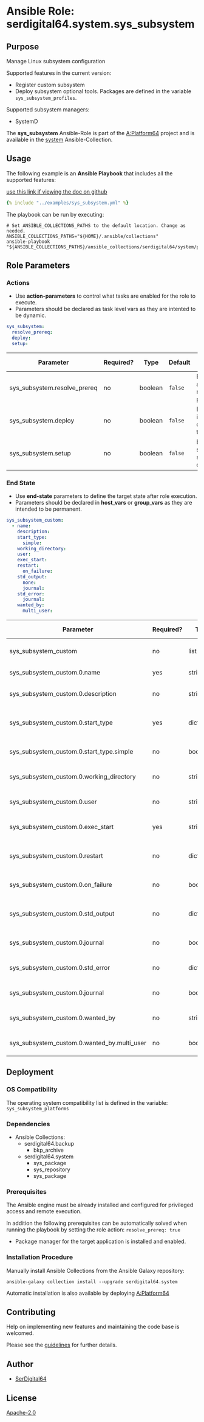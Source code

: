 # Ansible Role: serdigital64.system.sys_subsystem

## Purpose

Manage Linux subsystem configuration

Supported features in the current version:

- Register custom subsystem
- Deploy subsystem optional tools. Packages are defined in the variable `sys_subsystem_profiles`.

Supported subsystem managers:

- SystemD

The **sys_subsystem** Ansible-Role is part of the [A:Platform64](https://github.com/aplatform64/aplatform64) project and is available in the [system](https://aplatform64.readthedocs.io/en/latest/collections/system) Ansible-Collection.

## Usage

The following example is an **Ansible Playbook** that includes all the supported features:

[use this link if viewing the doc on github](https://github.com/aplatform64/system/blob/main/playbooks/sys_subsystem.yml)

```yaml
{% include "../examples/sys_subsystem.yml" %}
```

The playbook can be run by executing:

```shell
# Set ANSIBLE_COLLECTIONS_PATHS to the default location. Change as needed.
ANSIBLE_COLLECTIONS_PATHS="${HOME}/.ansible/collections"
ansible-playbook "${ANSIBLE_COLLECTIONS_PATHS}/ansible_collections/serdigital64/system/playbooks/sys_subsystem.yml"
```

## Role Parameters

### Actions

- Use **action-parameters** to control what tasks are enabled for the role to execute.
- Parameters should be declared as task level vars as they are intented to be dynamic.

```yaml
sys_subsystem:
  resolve_prereq:
  deploy:
  setup:
```

| Parameter                    | Required? | Type    | Default | Purpose / Value                            |
| ---------------------------- | --------- | ------- | ------- | ------------------------------------------ |
| sys_subsystem.resolve_prereq | no        | boolean | `false` | Enable automatic resolution of prequisites |
| sys_subsystem.deploy         | no        | boolean | `false` | Enable installation of optional tools      |
| sys_subsystem.setup          | no        | boolean | `false` | Enable system services configuration       |

### End State

- Use **end-state** parameters to define the target state after role execution.
- Parameters should be declared in **host_vars** or **group_vars** as they are intended to be permanent.

```yaml
sys_subsystem_custom:
  - name:
    description:
    start_type:
      simple:
    working_directory:
    user:
    exec_start:
    restart:
      on_failure:
    std_output:
      none:
      journal:
    std_error:
      journal:
    wanted_by:
      multi_user:
```

| Parameter                                   | Required? | Type       | Default                                       | Purpose / Value                    |
| ------------------------------------------- | --------- | ---------- | --------------------------------------------- | ---------------------------------- |
| sys_subsystem_custom                        | no        | list       |                                               | List of custom services            |
| sys_subsystem_custom.0.name                 | yes       | string     |                                               | Service name                       |
| sys_subsystem_custom.0.description          | no        | string     | `"Service {{ sys_subsystem_custom.0.name }}"` | Service short description          |
| sys_subsystem_custom.0.start_type           | yes       | dictionary |                                               | Define the process start-up type   |
| sys_subsystem_custom.0.start_type.simple    | no        | boolean    |                                               | SystemD type: simple               |
| sys_subsystem_custom.0.working_directory    | no        | string     |                                               | Working directory, full path       |
| sys_subsystem_custom.0.user                 | no        | string     | 'root'                                        | User that will run the service     |
| sys_subsystem_custom.0.exec_start           | yes       | string     |                                               | Full path to the service program   |
| sys_subsystem_custom.0.restart              | no        | dictionary |                                               | Define when to restart the service |
| sys_subsystem_custom.0.on_failure           | no        | boolean    |                                               | SystemD Event: On Failure          |
| sys_subsystem_custom.0.std_output           | no        | dictionary |                                               | Where to redireect stdoutput to    |
| sys_subsystem_custom.0.journal              | no        | boolean    |                                               | Use SystemD Journal                |
| sys_subsystem_custom.0.std_error            | no        | dictionary |                                               | Where to redireect stderr to       |
| sys_subsystem_custom.0.journal              | no        | boolean    |                                               | Use SystemD Journal                |
| sys_subsystem_custom.0.wanted_by            | no        | string     |                                               | When to run the service            |
| sys_subsystem_custom.0.wanted_by.multi_user | no        | boolean    |                                               | SystemD Target: multi user         |

## Deployment

### OS Compatibility

The operating system compatibility list is defined in the variable: `sys_subsystem_platforms`

### Dependencies

- Ansible Collections:
  - serdigital64.backup
    - bkp_archive
  - serdigital64.system
    - sys_package
    - sys_repository
    - sys_package

### Prerequisites

The Ansible engine must be already installed and configured for privileged access and remote execution.

In addition the following prerequisites can be automatically solved when running the playbook by setting the role action: `resolve_prereq: true`

- Package manager for the target application is installed and enabled.

### Installation Procedure

Manually install Ansible Collections from the Ansible Galaxy repository:

```shell
ansible-galaxy collection install --upgrade serdigital64.system
```

Automatic installation is also available by deploying [A:Platform64](https://aplatform64.readthedocs.io/en/latest/#deployment)

## Contributing

Help on implementing new features and maintaining the code base is welcomed.

Please see the [guidelines](https://aplatform64.readthedocs.io/en/latest/contributing/CONTRIBUTING) for further details.

## Author

- [SerDigital64](https://serdigital64.github.io/)

## License

[Apache-2.0](https://www.apache.org/licenses/LICENSE-2.0.txt)
